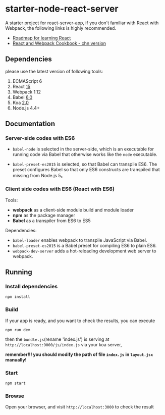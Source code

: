 # starter-node-react-server
A starter project for react-server-app, if you don't familiar with React with Webpack,
the following links is highly recommended.

- [Roadmap for learning React](https://github.com/wwsun/awesome-javascript/tree/master/sections/React)
- [React and Webpack Cookbook - chn version](https://fakefish.github.io/react-webpack-cookbook/index.html)

## Dependencies

please use the latest version of following tools:

1. ECMAScript 6
1. React [15](https://facebook.github.io/react/blog/2016/04/07/react-v15.html)
1. Webpack 1.12
1. Babel [6.0](https://babeljs.io/blog/2015/10/29/6.0.0/)
1. Koa [2.0](http://koajs.com)
1. Node.js 4.4+

## Documentation

### Server-side codes with ES6

- `babel-node` is selected in the server-side, 
which is an executable for running code via Babel that otherwise works like the `node` executable.

- `babel-preset-es2015` is selected, so that Babel can transpile ES6.
The preset configures Babel so that only ES6 constructs are transpiled that missing from Node.js 5。

### Client side codes with ES6 (React with ES6)

Tools:

- **webpack** as a client-side module build and module loader
- **npm** as the package manager
- **Babel** as a transpiler from ES6 to ES5

Dependencies:

- `babel-loader` enables webpack to transpile JavaScript via Babel.
- `babel-preset-es2015` is a Babel preset for compiling ES6 to plain ES6.
- `webpack-dev-server` adds a hot-reloading development web server to webpack.

## Running

### Install dependencies

    npm install
    
### Build

If your app is ready, and you want to check the results, you can execute

    npm run dev

then the `bundle.js`(rename 'index.js') is serving at `http://localhost:9000/js/index.js` via your koa server, 


**remember!!! you should modify the path of file `index.js` in `layout.jsx` manually!**

### Start

    npm start
    
### Browse

Open your browser, and visit `http://localhost:3000` to check the result

